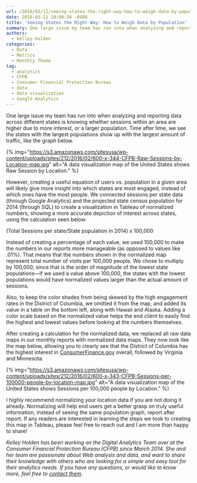 ```yaml
---
url: /2016/03/11/seeing-states-the-right-way-how-to-weigh-data-by-population/
date: 2016-03-11 10:00:58 -0400
title: 'Seeing States the Right Way: How to Weigh Data by Population'
summary: One large issue my team has run into when analyzing and reporting data across different states is knowing whether sessions within an area are higher due to more interest, or a larger population. Time after time, we see the states with the largest populations show up with the largest amount of traffic, like the graph
authors:
  - kelley-holden
categories:
  - Data
  - Metrics
  - Monthly Theme
tag:
  - analytics
  - CFPB
  - Consumer Financial Protection Bureau
  - data
  - data visualization
  - Google Analytics
---
```


One large issue my team has run into when analyzing and reporting data across different states is knowing whether sessions within an area are higher due to more interest, or a larger population. Time after time, we see the states with the largest populations show up with the largest amount of traffic, like the graph below.

{% img="https://s3.amazonaws.com/sitesusa/wp-content/uploads/sites/212/2016/02/600-x-344-CFPB-Raw-Sessions-by-Location-map.jpg" alt="A data visualization map of the United States shows Raw Session by Location." %}

However, creating a useful equation of users vs. population in a given area will likely give more insight into which states are most engaged, instead of which ones have the most people. We connected sessions per state data (through Google Analytics) and the projected state census population for 2014 (through SQL) to create a visualization in Tableau of normalized numbers, showing a more accurate depiction of interest across states, using the calculation seen below:

(Total Sessions per state/State population in 2014) x 100,000

Instead of creating a percentage of each value, we used 100,000 to make the numbers in our reports more manageable (as opposed to values like .01%). That means that the numbers shown in the normalized map represent total number of visits per 100,000 people. We chose to multiply by 100,000, since that is the order of magnitude of the lowest state populations—if we used a value above 100,000, the states with the lowest populations would have normalized values larger than the actual amount of sessions.

Also, to keep the color shades from being skewed by the high engagement rates in the District of Columbia, we omitted it from the map, and added its value in a table on the bottom left, along with Hawaii and Alaska. Adding a color scale based on the normalized value helps the end client to easily find the highest and lowest values before looking at the numbers themselves.

After creating a calculation for the normalized data, we replaced all raw data maps in our monthly reports with normalized data maps. They now look like the map below, allowing you to clearly see that the District of Columbia has the highest interest in [ConsumerFinance.gov](http://www.consumerfinance.gov/) overall, followed by Virginia and Minnesota.

{% img="https://s3.amazonaws.com/sitesusa/wp-content/uploads/sites/212/2016/02/600-x-343-CFPB-Sessions-per-100000-people-by-location-map.jpg" alt="A data visualization map of the United States shows Sessions per 100,000 people by Location." %}

I highly recommend normalizing your location data if you are not doing it already. Normalizing will help end users get a better grasp on truly useful information, instead of seeing the same population graph, report after report. If any readers are interested in learning the steps we took to creating this map in Tableau, please feel free to reach out and I am more than happy to share!

_Kelley Holden has been working on the Digital Analytics Team over at the Consumer Financial Protection Bureau (CFPB) since March 2014. She and her team are passionate about Web analysis and data, and want to share their knowledge with others who are looking for a simple and easy tool for their analytics needs. If you have any questions, or would like to know more, feel free to [contact them](mailto:_DL_CFPBDigitalanalytics@cfpb.gov)._